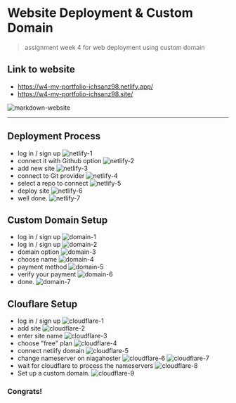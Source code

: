 # Website Deployment & Custom Domain
> assignment week 4 for web deployment using custom domain

## Link to website
- <https://w4-my-portfolio-ichsanz98.netlify.app/>
- <https://w4-my-portfolio-ichsanz98.site/>

![markdown-website](/assets/week-4.png)

---

## Deployment Process
- log in / sign up
![netlify-1](/assets/netlify-1.png)
- connect it with Github option
![netlify-2](/assets/netlify-2.png)
- add new site
![netlify-3](/assets/netlify-3.png)
- connect to Git provider
![netlify-4](/assets/netlify-4.png)
- select a repo to connect
![netlify-5](/assets/netlify-5.png)
- deploy site
![netlify-6](/assets/netlify-6.png)
- well done.
![netlify-7](/assets/netlify-7.png)

## Custom Domain Setup
- log in / sign up
![domain-1](/assets/niagahoster-1.png)
- log in / sign up
![domain-2](/assets/niagahoster-2.png)
- domain option
![domain-3](/assets/niagahoster-3.png)
- choose name
![domain-4](/assets/niagahoster-4.png)
- payment method
![domain-5](/assets/niagahoster-5.png)
- verify your payment
![domain-6](/assets/niagahoster-6.png)
- done.
![domain-7](/assets/niagahoster-7.png)

## Clouflare Setup 
- log in / sign up
![cloudflare-1](/assets/cloudflare-1.png)
- add site
![cloudflare-2](/assets/cloudflare-2.png)
- enter site name
![cloudflare-3](/assets/cloudflare-3.png)
- choose "free" plan
![cloudflare-4](/assets/cloudflare-4.png)
- connect netlify domain
![cloudflare-5](/assets/cloudflare-5.png)
- change nameserver on niagahoster
![cloudflare-6](/assets/cloudflare-6.png)
![cloudflare-7](/assets/cloudflare-7.png)
- wait for cloudflare to process the nameservers
![cloudflare-8](/assets/cloudflare-8.png)
- Set up a custom domain.
![cloudflare-9](/assets/cloudflare-9.png)

### Congrats!